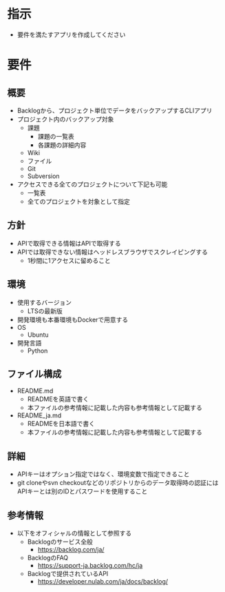 # 指示

- 要件を満たすアプリを作成してください

# 要件

## 概要

- Backlogから、プロジェクト単位でデータをバックアップするCLIアプリ
- プロジェクト内のバックアップ対象
    - 課題
        - 課題の一覧表
        - 各課題の詳細内容
    - Wiki
    - ファイル
    - Git
    - Subversion
- アクセスできる全てのプロジェクトについて下記も可能
    - 一覧表
    - 全てのプロジェクトを対象として指定

## 方針

- APIで取得できる情報はAPIで取得する
- APIでは取得できない情報はヘッドレスブラウザでスクレイピングする
    - 1秒間に1アクセスに留めること

## 環境

- 使用するバージョン
    - LTSの最新版
- 開発環境も本番環境もDockerで用意する
- OS
    - Ubuntu
- 開発言語
    - Python

## ファイル構成

- README.md
    - READMEを英語で書く
    - 本ファイルの参考情報に記載した内容も参考情報として記載する
- README_ja.md
    - READMEを日本語で書く
    - 本ファイルの参考情報に記載した内容も参考情報として記載する

## 詳細

- APIキーはオプション指定ではなく、環境変数で指定できること
- git cloneやsvn checkoutなどのリポジトリからのデータ取得時の認証にはAPIキーとは別のIDとパスワードを使用すること

## 参考情報

- 以下をオフィシャルの情報として参照する
    - Backlogのサービス全般
        - https://backlog.com/ja/
    - BacklogのFAQ
        - https://support-ja.backlog.com/hc/ja
    - Backlogで提供されているAPI
        - https://developer.nulab.com/ja/docs/backlog/
